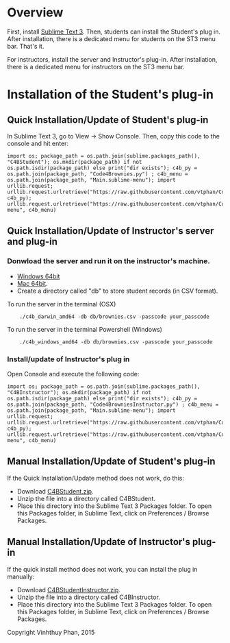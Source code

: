 # Overview

First, install [Sublime Text 3](https://www.sublimetext.com/3).  Then, students can install the Student's plug in.  After installation, there is a dedicated menu for students on the ST3 menu bar.  That's it.

For instructors, install the server and Instructor's plug-in.  After installation, there is a dedicated menu for instructors on the ST3 menu bar.


# Installation of the Student's plug-in

## Quick Installation/Update of Student's plug-in

In Sublime Text 3, go to View -> Show Console.  Then, copy this code to the console and hit enter:

```
import os; package_path = os.path.join(sublime.packages_path(), "C4BStudent"); os.mkdir(package_path) if not os.path.isdir(package_path) else print("dir exists"); c4b_py = os.path.join(package_path, "Code4Brownies.py") ; c4b_menu = os.path.join(package_path, "Main.sublime-menu"); import urllib.request; urllib.request.urlretrieve("https://raw.githubusercontent.com/vtphan/Code4Brownies/master/src/C4BStudent/Code4Brownies.py", c4b_py); urllib.request.urlretrieve("https://raw.githubusercontent.com/vtphan/Code4Brownies/master/src/C4BStudent/Main.sublime-menu", c4b_menu)
```

## Quick Installation/Update of Instructor's server and plug-in

### Donwload the server and run it on the instructor's machine.

- [Windows 64bit](https://github.com/vtphan/Code4Brownies/raw/master/INSTALL/c4b_windows_amd64)
- [Mac 64bit](https://github.com/vtphan/Code4Brownies/raw/master/INSTALL/c4b_darwin_amd64).
- Create a directory called "db" to store student records (in CSV format).

To run the server in the terminal (OSX)
```
    ./c4b_darwin_amd64 -db db/brownies.csv -passcode your_passcode
````

To run the server in the terminal Powershell (Windows)
```
    ./c4b_windows_amd64 -db db/brownies.csv -passcode your_passcode
````

###  Install/update of Instructor's plug in

Open Console and execute the following code:

```
import os; package_path = os.path.join(sublime.packages_path(), "C4BInstructor"); os.mkdir(package_path) if not os.path.isdir(package_path) else print("dir exists"); c4b_py = os.path.join(package_path, "Code4BrowniesInstructor.py") ; c4b_menu = os.path.join(package_path, "Main.sublime-menu"); import urllib.request; urllib.request.urlretrieve("https://raw.githubusercontent.com/vtphan/Code4Brownies/master/src/C4BInstructor/Code4BrowniesInstructor.py", c4b_py); urllib.request.urlretrieve("https://raw.githubusercontent.com/vtphan/Code4Brownies/master/src/C4BInstructor/Main.sublime-menu", c4b_menu)
```


## Manual Installation/Update of Student's plug-in

If the Quick Installation/Update method does not work, do this:

- Download [C4BStudent.zip](https://github.com/vtphan/Code4Brownies/raw/master/INSTALL/C4BStudent.zip).
- Unzip the file into a directory called C4BStudent.
- Place this directory into the Sublime Text 3 Packages folder.  To open this Packages folder,
in Sublime Text, click on Preferences / Browse Packages.



## Manual Installation/Update of Instructor's plug-in

If the quick install method does not work, you can install the plug in manually:

 - Download [C4BStudentInstructor.zip](https://github.com/vtphan/Code4Brownies/raw/master/INSTALL/C4BInstructor.zip).
 - Unzip the file into a directory called C4BInstructor.
 - Place this directory into the Sublime Text 3 Packages folder.  To open this Packages folder,
in Sublime Text, click on Preferences / Browse Packages.


Copyright Vinhthuy Phan, 2015
